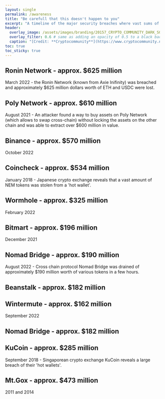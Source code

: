 ```yaml
---
layout: single
permalink: /awareness
title: "Be carefull that this doesn't happen to you"
excerpt: "A timeline of the major security breaches where vast sums of money were stolen."
header:
  overlay_image: /assets/images/branding/20157_CRYPTO_COMMUNITY_DARK_SOCIAL_TWITTER_1500x500px.jpg
  overlay_filter: 0.6 # same as adding an opacity of 0.5 to a black background
  caption: "[Credit: **Cryptocommunity**](https://www.cryptocommunity.nl/)"
toc: true
toc_sticky: true
---
```


## Ronin Network - approx. $625 million

March 2022 - the Ronin Network (known from Axie Inifinity) was breached and approximately $625 million dollars worth of ETH and USDC were lost.

## Poly Network - approx. $610 million

August 2021 - An attacker found a way to buy assets on Poly Network (which allows to swap cross-chain) without locking the assets on the other chain and was able to extract over $600 million in value.

## Binance - approx. $570 million

October 2022

## Coincheck - approx. $534 million

January 2018 - Japanese crypto exchange reveals that a vast amount of NEM tokens was stolen from a 'hot wallet'.

## Wormhole - approx. $325 million

February 2022

## Bitmart - approx. $196 million

December 2021

## Nomad Bridge - approx. $190 million

August 2022 - Cross chain protocol Nomad Bridge was drained of approximately $190 million worth of various tokens in a few hours.

## Beanstalk - approx. $182 million

## Wintermute - approx. $162 million

September 2022

## Nomad Bridge - approx. $182 million

## KuCoin - approx. $285 million

September 2018 - Singaporean crypto exchange KuCoin reveals a large breach of their 'hot wallets'.

## Mt.Gox - approx. $473 million

2011 and 2014